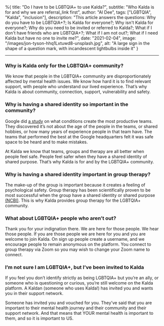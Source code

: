 %{
title: "Do I have to be LGBTQIA+ to use Kalda?",
subtitle: "Who Kalda is for and why we are referral_link first",
author: "Al Dee",
tags: ["LGBTQIA", "Kalda", "inclusion"],
description: "This article answers the questions: Why do you have to be LGBTQIA+?; Is Kalda for everyone?; Why isn't Kalda for everyone?; Why do you need to be invited or referred to Kalda?; What if I don't have friends who are LGBTQIA+?; What if I am not out?; What if I need Kalda but have no one to invite me?",
date: "2021-02-04",
image: "/images/jon-tyson-hhq1Lxtuwd8-unsplash.jpg",
alt: "A large sign in the shape of a question mark, with incandescent lightbulbs inside it"
}

---



### Why is Kalda only for the LGBTQIA+ community?

We know that people in the LGBTQIA+ community are disproportionately affected by mental health issues. We know how hard it is to find relevant support, with people who understand our lived experience. That’s why Kalda is about community, connection, support, vulnerability and safety. 

### Why is having a shared identity so important in the community? 

Google did [a study](https://www.nytimes.com/2016/02/28/magazine/what-google-learned-from-its-quest-to-build-the-perfect-team.html) on what conditions create the most productive teams. They discovered it’s not about the age of the people in the teams, or shared hobbies, or how many years of experience people in that team have. The teams that performed the best at the Google headquarters felt it was safe space to be heard and to make mistakes. 

At Kalda we know that teams, groups and therapy are all better when people feel safe. People feel safer when they have a shared identity of shared purpose. That’s why Kalda is for and by the LGBTQIA+ community. 

### Why is having a shared identity important in group therapy?

The make-up of the group is important because it creates a feeling of psychological safety. Group therapy has been scientifically proven to be most successful when the group have a shared identity or shared purpose [(NCBI)](https://www.ncbi.nlm.nih.gov/pmc/articles/PMC5553121/). This is why Kalda provides group therapy for the LGBTQIA+ community. 

### What about LGBTQIA+ people who aren’t out?

Thank you for your indignation there. We are here for those people. We hear those people. If you are those people we are here for you and you are welcome to join Kalda. On sign up people create a username, and we encourage people to remain anonymous on the platform. You connect to group therapy via Zoom so you may wish to change your Zoom name to connect. 

### I’m not sure I am LGBTQIA+, but I’ve been invited to Kalda

If you feel you don’t identify strictly as being LGBTQIA+ but you’re an ally, or someone who is questioning or curious, you’re still welcome on the Kalda platform. A Kaldan (someone who uses Kalda!) has invited you and wants you in their support network. 

Someone has invited you and vouched for you. They’ve said that you are important to their mental health journey and their community and their support network. And that means that YOUR mental health is important to them, and so it is important to US. 
